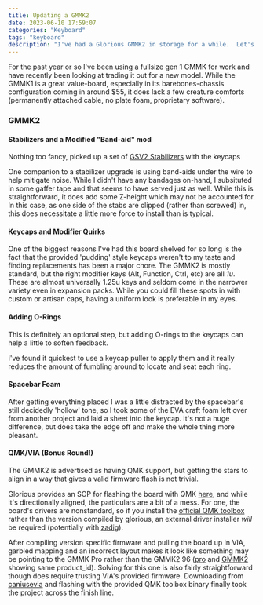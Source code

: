 ```yaml
---
title: Updating a GMMK2
date: 2023-06-10 17:59:07
categories: "Keyboard"
tags: "keyboard"
description: "I've had a Glorious GMMK2 in storage for a while.  Let's do some basic modifications and see how it behaves!"
---
```


For the past year or so I've been using a fullsize gen 1 GMMK for work and have recently been looking at trading it out for a new model.  While the GMMK1 is a great value-board, especially in its barebones-chassis configuration coming in around $55, it does lack a few creature comforts (permanently attached cable, no plate foam, proprietary software).  

<!-- more -->

### GMMK2

#### Stabilizers and a Modified "Band-aid" mod

Nothing too fancy, picked up a set of [GSV2 Stabilizers](https://www.gloriousgaming.com/products/gsv2-stabilizers) with the keycaps

One companion to a stabilizer upgrade is using band-aids under the wire to help mitigate noise.  While I didn't have any bandages on-hand, I subsituted in some gaffer tape and that seems to have served just as well. While this is straightforward, it does add some Z-height which may not be accounted for.  In this case, as one side of the stabs are clipped (rather than screwed) in, this does necessitate a little more force to install than is typical.

#### Keycaps and Modifier Quirks

One of the biggest reasons I've had this board shelved for so long is the fact that the provided 'pudding' style keycaps weren't to my taste and finding replacements has been a major chore.  The GMMK2 is mostly standard, but the right modifier keys (Alt, Function, Ctrl, etc) are all _1u_.  These are almost universally 1.25u keys and seldom come in the narrower variety even in expansion packs.  While you could fill these spots in with custom or artisan caps,  having a uniform look is preferable in my eyes.  

#### Adding O-Rings

This is definitely an optional step, but adding O-rings to the keycaps can help a little to soften feedback.  

I've found it quickest to use a keycap puller to apply them and it really reduces the amount of fumbling around to locate and seat each ring.

#### Spacebar Foam

After getting everything placed I was a little distracted by the spacebar's still decidedly 'hollow' tone, so I took some of the EVA craft foam left over from another project and laid a sheet into the keycap.  It's not a huge difference, but does take the edge off and make the whole thing more pleasant.


#### QMK/VIA (Bonus Round!)

The GMMK2 is advertised as having QMK support, but getting the stars to align in a way that gives a valid firmware flash is not trivial.

Glorious provides an SOP for flashing the board with QMK [here](https://www.gloriousgaming.com/blogs/guides-resources/gmmk-2-qmk-installation-guide), and while it's directionally aligned, the particulars are a bit of a mess.  For one, the board's drivers are nonstandard, so if you install the [official QMK toolbox](https://github.com/qmk/qmk_toolbox) rather than the version compiled by glorious, an external driver installer _will_ be required (potentially with [zadig](https://zadig.akeo.ie/)).

After compiling version specific firmware and pulling the board up in VIA, garbled mapping and an incorrect layout makes it look like something may be pointing to the GMMK Pro rather than the GMMK2 96 ([pro](https://github.com/GloriousThrall/qmk_firmware/blob/54f1adc5dcd308c66d882d9ef041fc5ecb938ba6/keyboards/gmmk/pro/config.h#L24) and [GMMK2](https://github.com/GloriousThrall/qmk_firmware/blob/54f1adc5dcd308c66d882d9ef041fc5ecb938ba6/keyboards/gmmk/gmmk2/config.h#L28) showing same product_id).  Solving for this one is also fairly straightforward though does require trusting VIA's provided firmware.  Downloading from [caniusevia](https://www.caniusevia.com/docs/download_firmware) and flashing with the provided QMK toolbox binary finally took the project across the finish line.